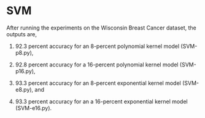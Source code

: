 # SVM
After running the experiments on the Wisconsin Breast Cancer dataset, the outputs are,

1.	92.3 percent accuracy for an 8-percent polynomial kernel model (SVM-p8.py),

2.	92.8 percent accuracy for a 16-percent polynomial kernel model (SVM-p16.py),

3.	93.3 percent accuracy for an 8-percent exponential kernel model (SVM-e8.py), and 

4.	93.3 percent accuracy for an a 16-percent exponential kernel model (SVM-e16.py). 
